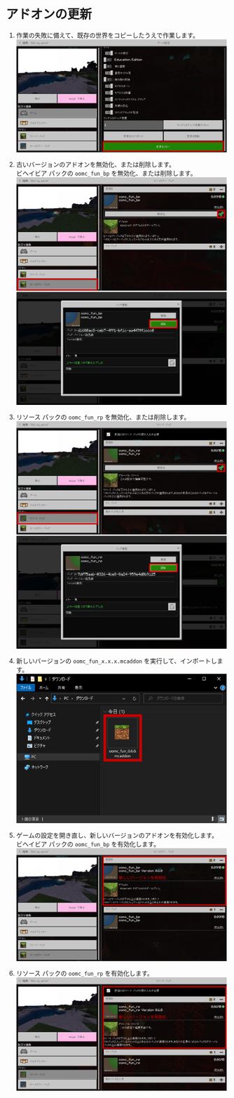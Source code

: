 # アドオンの更新

1. 作業の失敗に備えて、既存の世界をコピーしたうえで作業します。
  ![setup_update_addon_01](images/setup_update_addon_01.png)

1. 古いバージョンのアドオンを無効化、または削除します。  
  ビヘイビア パックの `oomc_fun_bp` を無効化、または削除します。
  ![setup_update_addon_02](images/setup_update_addon_02.png)
  ![setup_update_addon_03](images/setup_update_addon_03.png)

1. リソース パックの `oomc_fun_rp` を無効化、または削除します。
  ![setup_update_addon_04](images/setup_update_addon_04.png)
  ![setup_update_addon_05](images/setup_update_addon_05.png)

1. 新しいバージョンの `oomc_fun_x.x.x.mcaddon` を実行して、インポートします。
  ![setup_addon_01](images/setup_addon_01.png)

1. ゲームの設定を開き直し、新しいバージョンのアドオンを有効化します。  
  ビヘイビア パックの `oomc_fun_bp` を有効化します。
  ![setup_update_addon_11](images/setup_update_addon_11.png)

1. リソース パックの `oomc_fun_rp` を有効化します。
  ![setup_update_addon_12](images/setup_update_addon_12.png)
